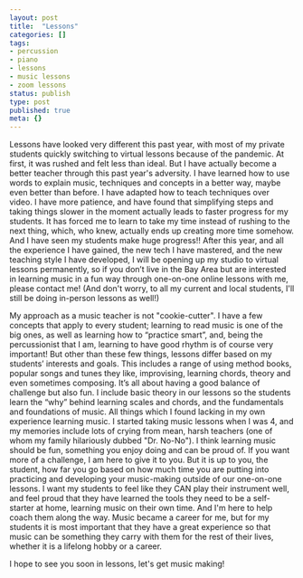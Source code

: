 ```yaml
---
layout: post
title:  "Lessons"
categories: []
tags:
- percussion
- piano
- lessons
- music lessons
- zoom lessons
status: publish
type: post
published: true
meta: {}
---
```

Lessons have looked very different this past year, with most of my private students quickly switching to virtual lessons because of the pandemic. At first, it was rushed and felt less than ideal. But I have actually become a better teacher through this past year's adversity. I have learned how to use words to explain music, techniques and concepts in a better way, maybe even better than before. I have adapted how to teach techniques over video. I have more patience, and have found that simplifying steps and taking things slower in the moment actually leads to faster progress for my students. It has forced me to learn to take my time instead of rushing to the next thing, which, who knew, actually ends up creating more time somehow. And I have seen my students make huge progress!! After this year, and all the experience I have gained, the new tech I have mastered, and the new teaching style I have developed, I will be opening up my studio to virtual lessons permanently, so if you don’t live in the Bay Area but are interested in learning music in a fun way through one-on-one online lessons with me, please contact me! (And don't worry, to all my current and local students, I'll still be doing in-person lessons as well!)

My approach as a music teacher is not "cookie-cutter". I have a few concepts that <!--more--> apply to every student; learning to read music is one of the big ones, as well as learning how to “practice smart”, and, being the percussionist that I am, learning to have good rhythm is of course very important! But other than these few things, lessons differ based on my students’ interests and goals. This includes a range of using method books, popular songs and tunes they like, improvising, learning chords, theory and even sometimes composing. It’s all about having a good balance of challenge but also fun. I include basic theory in our lessons so the students learn the “why” behind learning scales and chords, and the fundamentals and foundations of music. All things which I found lacking in my own experience learning music. I started taking music lessons when I was 4, and my memories include lots of crying from mean, harsh teachers (one of whom my family hilariously dubbed "Dr. No-No"). I think learning music should be fun, something you enjoy doing and can be proud of. If you want more of a challenge, I am here to give it to you. But it is up to you, the student, how far you go based on how much time you are putting into practicing and developing your music-making outside of our one-on-one lessons. I want my students to feel like they CAN play their instrument well, and feel proud that they have learned the tools they need to be a self-starter at home, learning music on their own time. And I'm here to help coach them along the way. Music became a career for me, but for my students it is most important that they have a great experience so that music can be something they carry with them for the rest of their lives, whether it is a lifelong hobby or a career.

I hope to see you soon in lessons, let's get music making!
